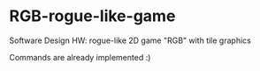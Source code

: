 # RGB-rogue-like-game
Software Design HW: rogue-like 2D game "RGB" with tile graphics

Commands are already implemented :)
